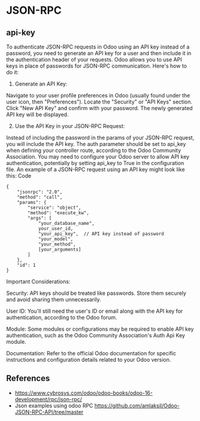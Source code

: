 # JSON-RPC

## api-key

To authenticate JSON-RPC requests in Odoo using an API key instead of a password, you need to generate an API key for a user and then include it in the authentication header of your requests. Odoo allows you to use API keys in place of passwords for JSON-RPC communication. 
Here's how to do it:

1. Generate an API Key:

Navigate to your user profile preferences in Odoo (usually found under the user icon, then "Preferences").
Locate the "Security" or "API Keys" section.
Click "New API Key" and confirm with your password.
The newly generated API key will be displayed. 

2. Use the API Key in your JSON-RPC Request:

Instead of including the password in the params of your JSON-RPC request, you will include the API key. 
The auth parameter should be set to api_key when defining your controller route, according to the Odoo Community Association. 
You may need to configure your Odoo server to allow API key authentication, potentially by setting api_key to True in the configuration file. 
An example of a JSON-RPC request using an API key might look like this: 
Code

```
{
    "jsonrpc": "2.0",
    "method": "call",
    "params": {
        "service": "object",
        "method": "execute_kw",
        "args": [
            "your_database_name",
            your_user_id,
            "your_api_key",  // API key instead of password
            "your_model",
            "your_method",
            [your_arguments]
        ]
    },
    "id": 1
}
```

Important Considerations:

Security:
API keys should be treated like passwords. Store them securely and avoid sharing them unnecessarily. 

User ID:
You'll still need the user's ID or email along with the API key for authentication, according to the Odoo forum. 

Module:
Some modules or configurations may be required to enable API key authentication, such as the Odoo Community Association's Auth Api Key module. 

Documentation:
Refer to the official Odoo documentation for specific instructions and configuration details related to your Odoo version. 

## References

- https://www.cybrosys.com/odoo/odoo-books/odoo-16-development/rpc/json-rpc/
- Json examples using odoo RPC https://github.com/amlaksil/Odoo-JSON-RPC-API/tree/master
